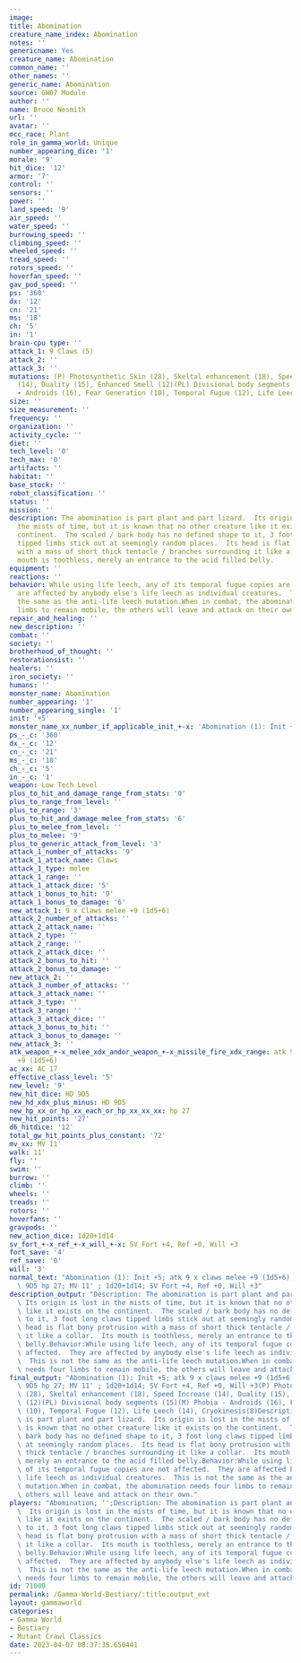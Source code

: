 ```yaml
---
image: 
title: Abomination
creature_name_index: Abomination
notes: ''
genericname: Yes
creature_name: Abomination
common_name: ''
other_names: ''
generic_name: Abomination
source: GW07 Module
author: ''
name: Bruce Nesmith
url: ''
avatar: ''
mcc_race: Plant
role_in_gamma_world: Unique
number_appearing_dice: '1'
morale: '9'
hit_dice: '12'
armor: '7'
control: ''
sensors: ''
power: ''
land_speed: '9'
air_speed: ''
water_speed: ''
burrowing_speed: ''
climbing_speed: ''
wheeled_speed: ''
tread_speed: ''
rotors_speed: ''
hoverfan_speed: ''
gav_pod_speed: ''
ps: '360'
dx: '12'
cn: '21'
ms: '18'
ch: '5'
in: '1'
brain-cpu type: ''
attack_1: 9 Claws (5)
attack_2: ''
attack_3: ''
mutations: (P) Photosynthetic Skin (28), Skeltal enhancement (18), Speed Increase
  (14), Duality (15), Enhanced Smell (12)(PL) Divisional body segments (15)(M) Phobia
  - Androids (16), Fear Generation (10), Temporal Fugue (12), Life Leech (14), Cryokinesis(8)
size: ''
size_measurement: ''
frequency: ''
organization: ''
activity_cycle: ''
diet: ''
tech_level: '0'
tech_max: '0'
artifacts: ''
habitat: ''
base_stock: ''
robot_classification: ''
status: ''
mission: ''
description: The abomination is part plant and part lizard.  Its origin is lost in
  the mists of time, but it is known that no other creature like it exists on the
  continent.  The scaled / bark body has no defined shape to it, 3 foot long claws
  tipped limbs stick out at seemingly random places.  Its head is flat bony protrusion
  with a mass of short thick tentacle / branches surrounding it like a collar.  Its
  mouth is toothless, merely an entrance to the acid filled belly.
equipment: ''
reactions: ''
behavior: While using life leech, any of its temporal fugue copies are not affected.  They
  are affected by anybody else's life leech as individual creatures.  This is not
  the same as the anti-life leech mutation.When in combat, the abomination needs four
  limbs to remain mobile, the others will leave and attack on their own.
repair_and_healing: ''
new_description: ''
combat: ''
society: ''
brotherhood_of_thought: ''
restorationsist: ''
healers: ''
iron_society: ''
humans: ''
monster_name: Abomination
number_appearing: '1'
number_appearing_single: '1'
init: '+5'
monster_name_xx_number_if_applicable_init_+-x: 'Abomination (1): Init +5'
ps_-_c: '360'
dx_-_c: '12'
cn_-_c: '21'
ms_-_c: '18'
ch_-_c: '5'
in_-_c: '1'
weapon: Low Tech Level
plus_to_hit_and_damage_range_from_stats: '0'
plus_to_range_from_level: ''
plus_to_range: '3'
plus_to_hit_and_damage_melee_from_stats: '6'
plus_to_melee_from_level: ''
plus_to_melee: '9'
plus_to_generic_attack_from_level: '3'
attack_1_number_of_attacks: '9'
attack_1_attack_name: Claws
attack_1_type: melee
attack_1_range: ''
attack_1_attack_dice: '5'
attack_1_bonus_to_hit: '9'
attack_1_bonus_to_damage: '6'
new_attack_1: 9 x Claws melee +9 (1d5+6)
attack_2_number_of_attacks: ''
attack_2_attack_name: ''
attack_2_type: ''
attack_2_range: ''
attack_2_attack_dice: ''
attack_2_bonus_to_hit: ''
attack_2_bonus_to_damage: ''
new_attack_2: ''
attack_3_number_of_attacks: ''
attack_3_attack_name: ''
attack_3_type: ''
attack_3_range: ''
attack_3_attack_dice: ''
attack_3_bonus_to_hit: ''
attack_3_bonus_to_damage: ''
new_attack_3: ''
atk_weapon_+-x_melee_xdx_andor_weapon_+-x_missile_fire_xdx_range: atk 9 x claws melee
  +9 (1d5+6)
ac_xx: AC 17
effective_class_level: '5'
new_level: '9'
new_hit_dice: HD 9D5
new_hd_xdx_plus_minus: HD 9D5
new_hp_xx_or_hp_xx_each_or_hp_xx_xx_xx: hp 27
new_hit_points: '27'
d6_hitdice: '12'
total_gw_hit_points_plus_constant: '72'
mv_xx: MV 11'
walk: 11'
fly: ''
swim: ''
burrow: ''
climb: ''
wheels: ''
treads: ''
rotors: ''
hoverfans: ''
gravpods: ''
new_action_dice: 1d20+1d14
sv_fort_+-x_ref_+-x_will_+-x: SV Fort +4, Ref +0, Will +3
fort_save: '4'
ref_save: '0'
will: '3'
normal_text: "Abomination (1): Init +5; atk 9 x claws melee +9 (1d5+6); AC 17; HD\
  \ 9D5 hp 27; MV 11' ; 1d20+1d14; SV Fort +4, Ref +0, Will +3"
description_output: "Description: The abomination is part plant and part lizard. \
  \ Its origin is lost in the mists of time, but it is known that no other creature\
  \ like it exists on the continent.  The scaled / bark body has no defined shape\
  \ to it, 3 foot long claws tipped limbs stick out at seemingly random places.  Its\
  \ head is flat bony protrusion with a mass of short thick tentacle / branches surrounding\
  \ it like a collar.  Its mouth is toothless, merely an entrance to the acid filled\
  \ belly.Behavior:While using life leech, any of its temporal fugue copies are not\
  \ affected.  They are affected by anybody else's life leech as individual creatures.\
  \  This is not the same as the anti-life leech mutation.When in combat, the abomination\
  \ needs four limbs to remain mobile, the others will leave and attack on their own."
final_output: "Abomination (1): Init +5; atk 9 x claws melee +9 (1d5+6); AC 17; HD\
  \ 9D5 hp 27; MV 11' ; 1d20+1d14; SV Fort +4, Ref +0, Will +3(P) Photosynthetic Skin\
  \ (28), Skeltal enhancement (18), Speed Increase (14), Duality (15), Enhanced Smell\
  \ (12)(PL) Divisional body segments (15)(M) Phobia - Androids (16), Fear Generation\
  \ (10), Temporal Fugue (12), Life Leech (14), Cryokinesis(8)Description: The abomination\
  \ is part plant and part lizard.  Its origin is lost in the mists of time, but it\
  \ is known that no other creature like it exists on the continent.  The scaled /\
  \ bark body has no defined shape to it, 3 foot long claws tipped limbs stick out\
  \ at seemingly random places.  Its head is flat bony protrusion with a mass of short\
  \ thick tentacle / branches surrounding it like a collar.  Its mouth is toothless,\
  \ merely an entrance to the acid filled belly.Behavior:While using life leech, any\
  \ of its temporal fugue copies are not affected.  They are affected by anybody else's\
  \ life leech as individual creatures.  This is not the same as the anti-life leech\
  \ mutation.When in combat, the abomination needs four limbs to remain mobile, the\
  \ others will leave and attack on their own."
players: "Abomination; '';Description: The abomination is part plant and part lizard.\
  \  Its origin is lost in the mists of time, but it is known that no other creature\
  \ like it exists on the continent.  The scaled / bark body has no defined shape\
  \ to it, 3 foot long claws tipped limbs stick out at seemingly random places.  Its\
  \ head is flat bony protrusion with a mass of short thick tentacle / branches surrounding\
  \ it like a collar.  Its mouth is toothless, merely an entrance to the acid filled\
  \ belly.Behavior:While using life leech, any of its temporal fugue copies are not\
  \ affected.  They are affected by anybody else's life leech as individual creatures.\
  \  This is not the same as the anti-life leech mutation.When in combat, the abomination\
  \ needs four limbs to remain mobile, the others will leave and attack on their own.|"
id: 71000
permalink: /Gamma-World-Bestiary/:title:output_ext
layout: gammaworld
categories:
- Gamma World
- Bestiary
- Mutant Crawl Classics
date: 2023-04-07 08:37:35.650441
---
```

